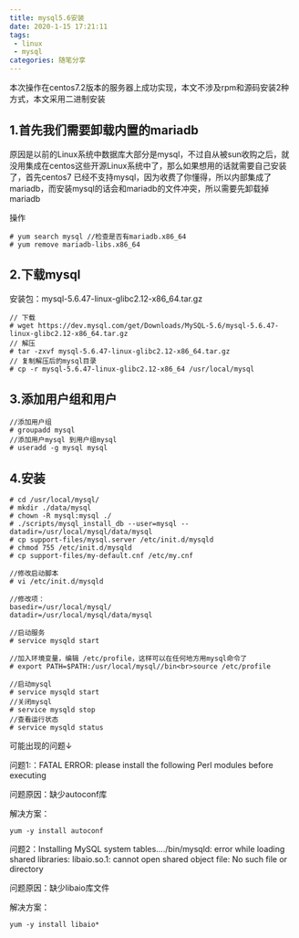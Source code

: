 ```yaml
---
title: mysql5.6安装
date: 2020-1-15 17:21:11
tags:
 - linux
 - mysql
categories: 随笔分享
---
```


本次操作在centos7.2版本的服务器上成功实现，本文不涉及rpm和源码安装2种方式，本文采用二进制安装

## 1.首先我们需要卸载内置的mariadb

原因是以前的Linux系统中数据库大部分是mysql，不过自从被sun收购之后，就没用集成在centos这些开源Linux系统中了，那么如果想用的话就需要自己安装了，首先centos7 已经不支持mysql，因为收费了你懂得，所以内部集成了mariadb，而安装mysql的话会和mariadb的文件冲突，所以需要先卸载掉mariadb

操作

```
# yum search mysql //检查是否有mariadb.x86_64
# yum remove mariadb-libs.x86_64
```



## 2.下载mysql

安装包：mysql-5.6.47-linux-glibc2.12-x86_64.tar.gz

```
// 下载
# wget https://dev.mysql.com/get/Downloads/MySQL-5.6/mysql-5.6.47-linux-glibc2.12-x86_64.tar.gz
// 解压
# tar -zxvf mysql-5.6.47-linux-glibc2.12-x86_64.tar.gz
// 复制解压后的mysql目录
# cp -r mysql-5.6.47-linux-glibc2.12-x86_64 /usr/local/mysql
```



## 3.添加用户组和用户

```
//添加用户组
# groupadd mysql
//添加用户mysql 到用户组mysql
# useradd -g mysql mysql
```



## 4.安装

```
# cd /usr/local/mysql/
# mkdir ./data/mysql
# chown -R mysql:mysql ./
# ./scripts/mysql_install_db --user=mysql --datadir=/usr/local/mysql/data/mysql
# cp support-files/mysql.server /etc/init.d/mysqld
# chmod 755 /etc/init.d/mysqld
# cp support-files/my-default.cnf /etc/my.cnf

//修改启动脚本
# vi /etc/init.d/mysqld

//修改项：
basedir=/usr/local/mysql/
datadir=/usr/local/mysql/data/mysql

//启动服务
# service mysqld start

//加入环境变量，编辑 /etc/profile，这样可以在任何地方用mysql命令了
# export PATH=$PATH:/usr/local/mysql//bin<br>source /etc/profile

//启动mysql
# service mysqld start
//关闭mysql
# service mysqld stop
//查看运行状态
# service mysqld status
```



可能出现的问题↓

问题1:：FATAL ERROR: please install the following Perl modules before executing

问题原因：缺少autoconf库

解决方案：

```
yum -y install autoconf
```



问题2：Installing MySQL system tables..../bin/mysqld: error while loading shared libraries: libaio.so.1: cannot open shared object file: No such file or directory

问题原因：缺少libaio库文件

解决方案：

```
yum -y install libaio*
```